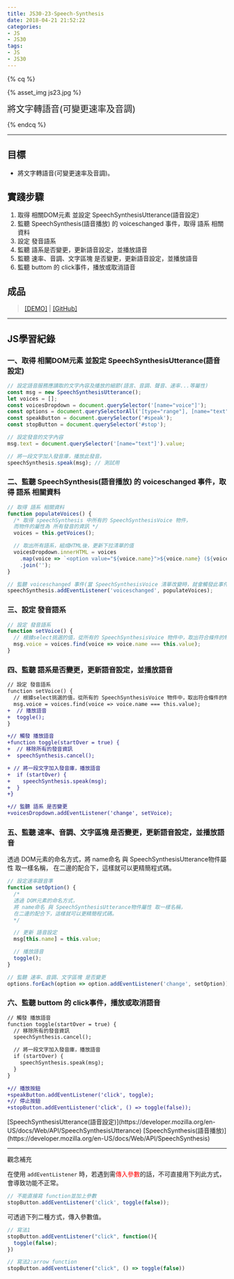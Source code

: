 ```yaml
---
title: JS30-23-Speech-Synthesis
date: 2018-04-21 21:52:22
categories:
- JS
- JS30
tags:
- JS
- JS30
---
```


{% cq %}

{% asset_img js23.jpg %}

<font style="font-size:20px;"> 將文字轉語音(可變更速率及音調)</font>

{% endcq %}

<!-- more -->
***

## 目標

-  將文字轉語音(可變更速率及音調)。

## 實踐步驟

1. 取得 相關DOM元素 並設定 SpeechSynthesisUtterance(語音設定)
2. 監聽 SpeechSynthesis(語音播放) 的 voiceschanged 事件，取得 語系 相關資料
3. 設定 發音語系
4. 監聽 語系是否變更，更新語音設定，並播放語音
5. 監聽 速率、音調、文字區塊 是否變更，更新語音設定，並播放語音
6. 監聽 buttom 的 click事件，播放或取消語音

## 成品

>[[DEMO]](https://kanboo.github.io/JavaScript30/23%20-%20Speech%20Synthesis/) | [[GitHub]](https://github.com/kanboo/JavaScript30/blob/master/23%20-%20Speech%20Synthesis/index.html)


***
## JS學習紀錄


### 一、取得 相關DOM元素 並設定 SpeechSynthesisUtterance(語音設定)

``` js
// 設定語音服務應讀取的文字內容及播放的細節(語言、音調、聲音、速率...等屬性)
const msg = new SpeechSynthesisUtterance();
let voices = [];
const voicesDropdown = document.querySelector('[name="voice"]');
const options = document.querySelectorAll('[type="range"], [name="text"]');
const speakButton = document.querySelector('#speak');
const stopButton = document.querySelector('#stop');

// 設定發音的文字內容
msg.text = document.querySelector('[name="text"]').value;

// 將一段文字加入發音庫，播放此發音。
speechSynthesis.speak(msg); // 測試用
```

### 二、監聽 SpeechSynthesis(語音播放) 的 voiceschanged 事件，取得 語系 相關資料

``` js
// 取得 語系 相關資料
function populateVoices() {
  /* 取得 speechSynthesis 中所有的 SpeechSynthesisVoice 物件，
  而物件的屬性為 所有發音的資訊 */
  voices = this.getVoices();

  // 取出所有語系，組成HTML後，更新下拉清單的值
  voicesDropdown.innerHTML = voices
    .map(voice => `<option value="${voice.name}">${voice.name} (${voice.lang})</option>`)
    .join('');
}

// 監聽 voiceschanged 事件(當 SpeechSynthesisVoice 清單改變時，就會觸發此事件)
speechSynthesis.addEventListener('voiceschanged', populateVoices);
```

### 三、設定 發音語系

``` js
// 設定 發音語系
function setVoice() {
  // 根據select挑選的值，從所有的 SpeechSynthesisVoice 物件中，取出符合條件的物件
  msg.voice = voices.find(voice => voice.name === this.value);
}
```

### 四、監聽 語系是否變更，更新語音設定，並播放語音

``` diff
// 設定 發音語系
function setVoice() {
  // 根據select挑選的值，從所有的 SpeechSynthesisVoice 物件中，取出符合條件的物件
  msg.voice = voices.find(voice => voice.name === this.value);
+  // 播放語音
+  toggle();
}

+// 觸發 播放語音
+function toggle(startOver = true) {
+  // 移除所有的發音資訊
+  speechSynthesis.cancel();

+ // 將一段文字加入發音庫，播放語音
+  if (startOver) {
+    speechSynthesis.speak(msg);
+  }
+}

+// 監聽 語系 是否變更
+voicesDropdown.addEventListener('change', setVoice);
```

### 五、監聽 速率、音調、文字區塊 是否變更，更新語音設定，並播放語音

透過 DOM元素的命名方式，將 name命名 與 SpeechSynthesisUtterance物件屬性 取一樣名稱，
在二邊的配合下，這樣就可以更精簡程式碼。

``` js
// 設定速率跟音準
function setOption() {
  /*
  透過 DOM元素的命名方式，
  將 name命名 與 SpeechSynthesisUtterance物件屬性 取一樣名稱，
  在二邊的配合下，這樣就可以更精簡程式碼。
  */

  // 更新 語音設定
  msg[this.name] = this.value;

  // 播放語音
  toggle();
}

// 監聽 速率、音調、文字區塊 是否變更
options.forEach(option => option.addEventListener('change', setOption));
```

### 六、監聽 buttom 的 click事件，播放或取消語音

``` diff
// 觸發 播放語音
function toggle(startOver = true) {
  // 移除所有的發音資訊
  speechSynthesis.cancel();

  // 將一段文字加入發音庫，播放語音
  if (startOver) {
    speechSynthesis.speak(msg);
  }
}

+// 播放按鈕
+speakButton.addEventListener('click', toggle);
+// 停止按鈕
+stopButton.addEventListener('click', () => toggle(false));
```
<div class="note info">[SpeechSynthesisUtterance(語音設定)](https://developer.mozilla.org/en-US/docs/Web/API/SpeechSynthesisUtterance)
[SpeechSynthesis(語音播放)](https://developer.mozilla.org/en-US/docs/Web/API/SpeechSynthesis)</div>

***
<span id="inline-purple">觀念補充</span>

在使用 `addEventListener` 時，若遇到需<font color="red">傳入參數</font>的話，不可直接用下列此方式，會導致功能不正常。

``` js 功能不正常
// 不能直接寫 function並加上參數
stopButton.addEventListener('click', toggle(false));
```

可透過下列二種方式，傳入參數值。

``` js 解決方式
// 寫法1
stopButton.addEventListener("click", function(){
  toggle(false);
})

// 寫法2:arrow function
stopButton.addEventListener("click", () => toggle(false))
```
